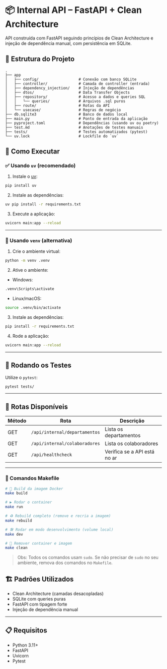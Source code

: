 # 📦 Internal API – FastAPI + Clean Architecture

API construída com FastAPI seguindo princípios de Clean Architecture e injeção de dependência manual, com persistência em SQLite.

## 🔧 Estrutura do Projeto

```
.
├── app
│   ├── config/                  # Conexão com banco SQLite
│   ├── controller/              # Camada de controller (entrada)
│   ├── dependency_injection/    # Injeção de dependências
│   ├── dtos/                    # Data Transfer Objects
│   ├── repository/              # Acesso a dados e queries SQL
│   │   └── queries/             # Arquivos .sql puros
│   ├── route/                   # Rotas da API
│   └── usecase/                 # Regras de negócio
├── db.sqlite3                   # Banco de dados local
├── main.py                      # Ponto de entrada da aplicação
├── pyproject.toml               # Dependências (usando uv ou poetry)
├── test.md                      # Anotações de testes manuais
├── tests/                       # Testes automatizados (pytest)
└── uv.lock                      # Lockfile do `uv`
```

## 🚀 Como Executar

### ✅ Usando `uv` (recomendado)

1. Instale o [uv](https://github.com/astral-sh/uv):

```bash
pip install uv
```

2. Instale as dependências:

```bash
uv pip install -r requirements.txt
```

3. Execute a aplicação:

```bash
uvicorn main:app --reload
```

---

### 🧪 Usando `venv` (alternativa)

1. Crie o ambiente virtual:

```bash
python -m venv .venv
```

2. Ative o ambiente:

* Windows:

```bash
.venv\Scripts\activate
```

* Linux/macOS:

```bash
source .venv/bin/activate
```

3. Instale as dependências:

```bash
pip install -r requirements.txt
```

4. Rode a aplicação:

```bash
uvicorn main:app --reload
```

---

## 🧪 Rodando os Testes

Utilize o `pytest`:

```bash
pytest tests/
```

---

## 📌 Rotas Disponíveis

| Método | Rota                          | Descrição                    |
| ------ | ----------------------------- | ---------------------------- |
| GET    | `/api/internal/departamentos` | Lista os departamentos       |
| GET    | `/api/internal/colaboradores` | Lista os colaboradores       |
| GET    | `/api/healthcheck`            | Verifica se a API está no ar |

---

### 🐳 Comandos Makefile

```bash
# 🔧 Build da imagem Docker
make build

# ▶️ Rodar o container
make run

# ♻️ Rebuild completo (remove e recria a imagem)
make rebuild

# 🛠️ Rodar em modo desenvolvimento (volume local)
make dev

# 🧹 Remover container e imagem
make clean
```

> Obs: Todos os comandos usam `sudo`. Se não precisar de `sudo` no seu ambiente, remova dos comandos no `Makefile`.


## 🏗️ Padrões Utilizados

* Clean Architecture (camadas desacopladas)
* SQLite com queries puras
* FastAPI com tipagem forte
* Injeção de dependência manual

---

## 📋 Requisitos

* Python 3.11+
* FastAPI
* Uvicorn
* Pytest
